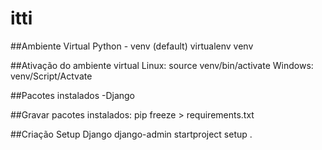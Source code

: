# itti

##Ambiente Virtual Python - venv (default)
virtualenv venv

##Ativação do ambiente virtual
Linux:
source venv/bin/activate
Windows:
venv/Script/Actvate

##Pacotes instalados
-Django

##Gravar pacotes instalados:
pip freeze > requirements.txt

##Criação Setup Django
django-admin startproject setup .



